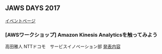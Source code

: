 ## JAWS DAYS 2017

[イベントページ](http://jawsdays2017.jaws-ug.jp/)

### [AWSワークショップ] Amazon Kinesis Analyticsを触ってみよう

高田雅人
NTTドコモ　サービスイノベーション部
[発表内容](http://jawsdays2017.jaws-ug.jp/session/1525/)
